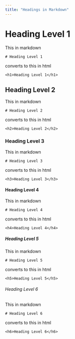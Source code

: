 ```yaml
---
title: "Headings in Markdown"
---
```


# Heading Level 1
This in markdown
```
# Heading Level 1
```
converts to this in html
```
<h1>Heading Level 1</h1>
```
## Heading Level 2
This in markdown
```
# Heading Level 2
```
converts to this in html
```
<h2>Heading Level 2</h2>
```
### Heading Level 3
This in markdown
```
# Heading Level 3
```
converts to this in html
```
<h3>Heading Level 3</h3>
```
#### Heading Level 4
This in markdown
```
# Heading Level 4
```
converts to this in html
```
<h4>Heading Level 4</h4>
```
##### Heading Level 5
This in markdown
```
# Heading Level 5
```
converts to this in html
```
<h5>Heading Level 5</h5>
```
###### Heading Level 6
This in markdown
```
# Heading Level 6
```
converts to this in html
```
<h6>Heading Level 6</h6>
```
